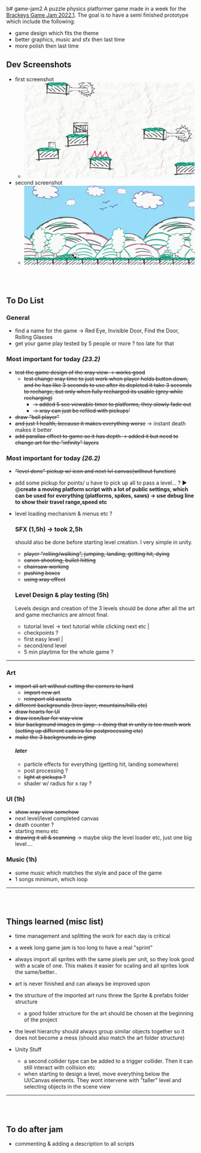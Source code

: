 b# game-jam2
A puzzle physics platformer game made in a week for the [Brackeys Game Jam 2022.1](https://itch.io/jam/brackeys-7). The goal is to have a semi finished prototype which include the following: 
* game design which fits the theme
* better graphics, music and sfx then last time
* more polish then last time

## Dev Screenshots
* first screenshot 
    * ![first screenshot](./firstScreenshot.PNG)
* second screenshot 
    * ![second screenshot](./secondScreenshot.PNG)
<br></br>
<br></br>

## To Do List
### General
* find a name for the game -> Red Eye, Invisible Door, Find the Door, Rolling Glasses
* get your game play tested by 5 people or more ? too late for that

### Most important for today *(23.2)*
* ~~test the game design of the xray view -> works good~~
    * ~~test change xray time to just work when player holds button down, and he has like 3 seconds to use after its depleted it take 3 seconds to recharge, but only when fully recharged its usable (grey while recharging)~~
        * ~~-> added 5 sec viewable timer to platforms, they slowly fade out~~
        * ~~-> xray can just be refiled with pickups'~~
* ~~draw "ball player"~~
* ~~and just 1 health, because it makes everything worse~~ → instant death makes it better
* ~~add parallax effect to game so it has depth -> added it but need to change art for the "infinity" layers~~
### Most important for today *(26.2)*
* ~~"level done" pickup w/ icon and  next lvl canvas(without function)~~
* add some pickup for points/ u have to pick up all to pass a level... ?
► @**create a moving platform script with a lot of public settings, which can be used for everything (platforms, spikes, saws) -> use debug line to show their travel range,speed etc**
* level loading mechanism & menus etc ?

    ### SFX (1,5h) -> took 2,5h
    should also be done before starting level creation. I very simple in unity.
    * ~~player "rolling/walking", jumping, landing, getting hit, dying~~
    * ~~canon shooting, bullet hitting~~
    * ~~chainsaw working~~
    * ~~pushing boxes~~
    * ~~using xray effect~~
    ### Level Design & play testing (5h)
    Levels design and creation of the 3 levels should be done after all the art and game mechanics are almost final. 

    * tutorial level -> text tutorial while clicking next etc |
    * checkpoints ?
    * first easy level |
    * second/end level
    * 5 min playtime for the whole game ?  
___
### Art 
- ~~import all art without cutting the corners to hard~~
    - ~~import new art~~
    - ~~reimport old assets~~
- ~~different backgrounds (tree layer, mountains/hills etc)~~
 - ~~draw hearts for UI~~
- ~~draw icon/bar for xray view~~
- ~~blur background images in gimp -> doing that in unity is too much work (setting up different camera for postprocessing etc)~~
- ~~make the 3 backgrounds in gimp~~
    #### *later*
    * particle effects for everything (getting hit, landing somewhere)
    * post processing ?
    * ~~light at pickups ?~~
    * shader w/ radius for x ray ?
### UI (1h)
* ~~show xray view somehow~~
* next level/level completed canvas
* death counter ?
* starting menu etc
* ~~drawing it all & scanning~~
-> maybe skip the level loader etc, just one big level....

### Music (1h)
* some music which matches the style and pace of the game
* 1 songs minimum, which loop

___
<br></br>
## Things learned (misc list)
* time management and splitting the work for each day is critical
* a week long game jam is too long to have a real "sprint"
* always import all sprites with the same pixels per unit, so they look good with a scale of one. This makes it easier for scaling and all sprites look the same/better..
* art is never finished and can always be improved upon
* the structure of the imported art runs threw the Sprite & prefabs folder structure
    * a good folder structure for the art should be chosen at the beginning of the project
* the level hierarchy should always group similar objects together so it does not become a mess (should also match the art folder structure)

* Unity Stuff
    * a second collider type can be added to a trigger collider. Then it can still interact with collision etc
    * when starting to design a level, move everything below the UI/Canvas elements. They wont intervene with "taller" level and selecting objects in the scene view

___
<br></br>
## To do after jam
* commenting & adding a description to all scripts



